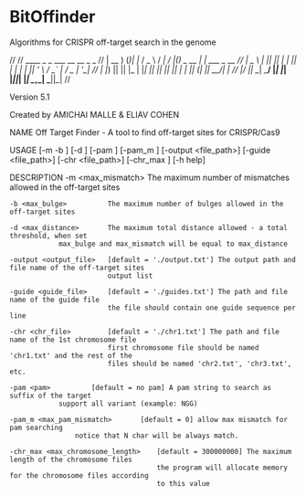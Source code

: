 # BitOffinder
Algorithms for CRISPR off-target search in the genome 


//
//       ____   _  _     ___    __   __  _             _
//      | __ ) (_)| |_  / _ \  / _| / _|(_) _ __    __| |  ___  _ __
//      |  _ \ | || __|| | | || |_ | |_ | || '_ \  / _` | / _ \| '__|
//      | |_) || || |_ | |_| ||  _||  _|| || | | || (_| ||  __/| |
//      |____/ |_| \__| \___/ |_|  |_|  |_||_| |_| \__,_| \___||_|
//

Version 5.1

Created by AMICHAI MALLE & ELIAV COHEN

NAME
	Off Target Finder - A tool to find off-target sites for CRISPR/Cas9

USAGE
    <command> [-m <int> -b <int>] [-d <int>] [-pam <string>] [-pam_m <int>]
 	      [-output <file_path>] [-guide <file_path>] [-chr <file_path>] [-chr_max <int>] [-h help]

DESCRIPTION
    -m  <max_mismatch>      The maximum number of mismatches allowed in the off-target sites

    -b <max_bulge>          The maximum number of bulges allowed in the off-target sites

    -d <max_distance>	    The maximum total distance allowed - a total threshold, when set 
			    max_bulge and max_mismatch will be equal to max_distance

    -output <output_file>   [default = './output.txt'] The output path and file name of the off-target sites
                            output list

    -guide <guide_file>     [default = './guides.txt'] The path and file name of the guide file
                            the file should contain one guide sequence per line

    -chr <chr_file>         [default = './chr1.txt'] The path and file name of the 1st chromosome file
                            first chromosome file should be named 'chr1.txt' and the rest of the
                            files should be named 'chr2.txt', 'chr3.txt', etc.

    -pam <pam>		    [default = no pam] A pam string to search as suffix of the target
			    support all variant (example: NGG)

    -pam_m <max_pam_mismatch> 		[default = 0] allow max mismatch for pam searching
					notice that N char will be always match.

    -chr_max <max_chromosome_length>    [default = 300000000] The maximum length of the chromosome files
                                        the program will allocate memory for the chromosome files according
                                        to this value
